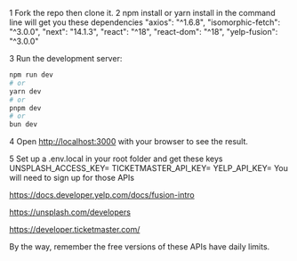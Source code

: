 1 Fork the repo then clone it. 
2 npm install or yarn install in the command line will get you these dependencies 
  "axios": "^1.6.8",
    "isomorphic-fetch": "^3.0.0",
    "next": "14.1.3",
    "react": "^18",
    "react-dom": "^18",
    "yelp-fusion": "^3.0.0"

3 Run the development server:

```bash
npm run dev
# or
yarn dev
# or
pnpm dev
# or
bun dev
```

4 Open [http://localhost:3000](http://localhost:3000) with your browser to see the result.

5 Set up a .env.local in your root folder and get these keys 
UNSPLASH_ACCESS_KEY=
TICKETMASTER_API_KEY=
YELP_API_KEY=
You will need to sign up for those APIs 

https://docs.developer.yelp.com/docs/fusion-intro

https://unsplash.com/developers

https://developer.ticketmaster.com/

By the way, remember the free versions of these APIs have daily limits. 
